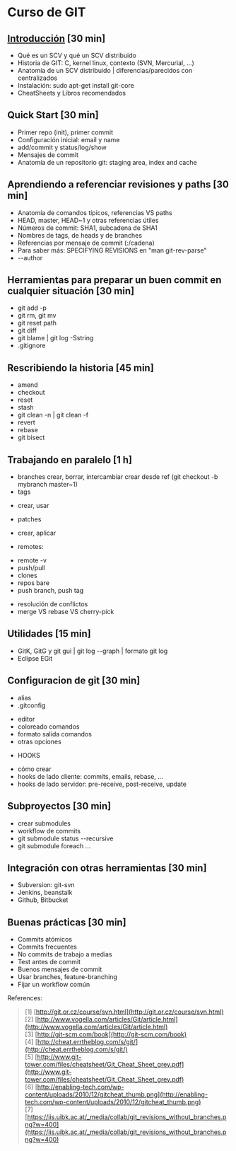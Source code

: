 # Curso de GIT

## [Introducción](https://github.com/pepellou/CursoGit/blob/master/tema1.markdown) [30 min]
- Qué es un SCV y qué un SCV distribuido
- Historia de GIT: C, kernel linux, contexto (SVN, Mercurial, ...)
- Anatomía de un SCV distribuido | diferencias/parecidos con centralizados
- Instalación: sudo apt-get install git-core
- CheatSheets y Libros recomendados

## Quick Start [30 min]
- Primer repo (init), primer commit
- Configuración inicial: email y name
- add/commit y status/log/show
- Mensajes de commit
- Anatomía de un repositorio git: staging area, index and cache

## Aprendiendo a referenciar revisiones y paths [30 min]
- Anatomía de comandos típicos, referencias VS paths
- HEAD, master, HEAD~1 y otras referencias útiles
- Números de commit: SHA1, subcadena de SHA1
- Nombres de tags, de heads y de branches
- Referencias por mensaje de commit (:/cadena)
- Para saber más: SPECIFYING REVISIONS en "man git-rev-parse"
- --author

## Herramientas para preparar un buen commit en cualquier situación [30 min]
- git add -p
- git rm, git mv
- git reset path
- git diff
- git blame | git log -Sstring
- .gitignore

## Rescribiendo la historia [45 min]
- amend
- checkout
- reset
- stash
- git clean -n | git clean -f
- revert
- rebase
- git bisect

## Trabajando en paralelo [1 h]
- branches
crear, borrar, intercambiar
crear desde ref (git checkout -b mybranch master~1)
- tags
 * crear, usar
- patches
 * crear, aplicar
- remotes: 
 * remote -v
 * push/pull
 * clones
 * repos bare
 * push branch, push tag
- resolución de conflictos
- merge VS rebase VS cherry-pick

## Utilidades [15 min]
- GitK, GitG y git gui | git log --graph | formato git log
- Eclipse EGit

## Configuracion de git [30 min]
- alias
- .gitconfig
 * editor
 * coloreado comandos
 * formato salida comandos
 * otras opciones
- HOOKS
 * cómo crear
 * hooks de lado cliente: commits, emails, rebase, ...
 * hooks de lado servidor: pre-receive, post-receive, update

## Subproyectos [30 min]
- crear submodules
- workflow de commits
- git submodule status --recursive
- git submodule foreach ...

## Integración con otras herramientas [30 min]
- Subversion: git-svn
- Jenkins, beanstalk
- Github, Bitbucket

## Buenas prácticas [30 min]
- Commits atómicos
- Commits frecuentes
- No commits de trabajo a medias
- Test antes de commit
- Buenos mensajes de commit
- Usar branches, feature-branching
- Fijar un workflow común


References:

> [1] [http://git.or.cz/course/svn.html](http://git.or.cz/course/svn.html)  
> [2] [http://www.vogella.com/articles/Git/article.html](http://www.vogella.com/articles/Git/article.html)  
> [3] [http://git-scm.com/book](http://git-scm.com/book)  
> [4] [http://cheat.errtheblog.com/s/git/](http://cheat.errtheblog.com/s/git/)  
> [5] [http://www.git-tower.com/files/cheatsheet/Git_Cheat_Sheet_grey.pdf](http://www.git-tower.com/files/cheatsheet/Git_Cheat_Sheet_grey.pdf)  
> [6] [http://enabling-tech.com/wp-content/uploads/2010/12/gitcheat_thumb.png](http://enabling-tech.com/wp-content/uploads/2010/12/gitcheat_thumb.png)  
> [7] [https://iis.uibk.ac.at/_media/collab/git_revisions_without_branches.png?w=400](https://iis.uibk.ac.at/_media/collab/git_revisions_without_branches.png?w=400)  
